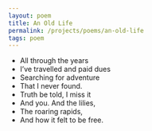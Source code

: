 ```yaml
---
layout: poem
title: An Old Life
permalink: /projects/poems/an-old-life
tags: poem
---
```

- All through the years
- I’ve travelled and paid dues
- Searching for adventure
- That I never found.
- Truth be told, I miss it
- And you. And the lilies,
- The roaring rapids,
- And how it felt to be free.